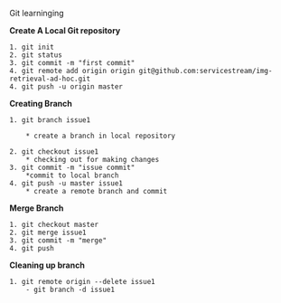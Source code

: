 Git learninging

**Create A Local Git repository**


    1. git init
    2. git status
    3. git commit -m "first commit"
    4. git remote add origin origin git@github.com:servicestream/img-retrieval-ad-hoc.git
    4. git push -u origin master

**Creating Branch**


    1. git branch issue1

        * create a branch in local repository
        
    2. git checkout issue1
        * checking out for making changes
    3. git commit -m "issue commit"
        *commit to local branch
    4. git push -u master issue1
        * create a remote branch and commit

**Merge Branch**


    1. git checkout master
    2. git merge issue1
    3. git commit -m "merge"
    4. git push

**Cleaning up branch**


    1. git remote origin --delete issue1
        - git branch -d issue1

